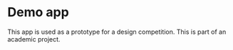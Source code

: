 # Demo app
This app is used as a prototype for a design competition. This is part of an academic project.
